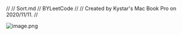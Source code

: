 //
//  Sort.md
//  BYLeetCode
//
//  Created by Kystar's Mac Book Pro on 2020/11/11.
//

![image.png](https://i.loli.net/2020/11/11/dWMwNaZkXPpGqJz.png)
